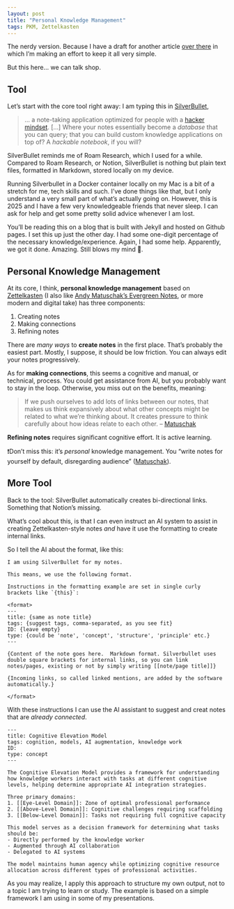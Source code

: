 ```yaml
---
layout: post
title: "Personal Knowledge Management"
tags: PKM, Zettelkasten
---
```

The nerdy version. Because I have a draft for another article [over there](https://nicoappel.substack.com/) in which I’m making an effort to keep it all very simple.

But this here… we can talk shop.

## Tool

Let’s start with the core tool right away: I am typing this in [SilverBullet](https://silverbullet.md/),

> … a note-taking application optimized for people with a [hacker mindset](https://en.wikipedia.org/wiki/Hacker). […] Where your notes essentially become a _database_ that you can query; that you can build custom knowledge applications on top of? A _hackable notebook_, if you will?

SilverBullet reminds me of Roam Research, which I used for a while. Compared to Roam Research, or Notion, SilverBullet is nothing but plain text files, formatted in Markdown, stored locally on my device.

Running Silverbullet in a Docker container locally on my Mac is a bit of a stretch for me, tech skills and such. I’ve done things like that, but I only understand a very small part of what’s actually going on. However, this is 2025 and I have a few very knowledgeable friends that never sleep. I can ask for help and get some pretty solid advice whenever I am lost.

You’ll be reading this on a blog that is built with Jekyll and hosted on Github pages. I set this up just the other day. I had some one-digit percentage of the necessary knowledge/experience. Again, I had some help. Apparently, we got it done. Amazing. Still blows my mind 🤯.

## Personal Knowledge Management

At its core, I think, **personal knowledge management** based on [Zettelkasten](https://en.wikipedia.org/wiki/Zettelkasten) (I also like [Andy Matuschak’s Evergreen Notes](https://notes.andymatuschak.org/z5E5QawiXCMbtNtupvxeoEX), or more modern and digital take) has three components:

1. Creating notes
2. Making connections
3. Refining notes

There are _many ways_ to **create notes** in the first place. That’s probably the easiest part. Mostly, I suppose, it should be low friction. You can always edit your notes progressively.

As for **making connections**, this seems a cognitive and manual, or technical, process. You could get assistance from AI, but you probably want to stay in the loop. Otherwise, you miss out on the benefits, meaning:

> If we push ourselves to add lots of links between our notes, that makes us think expansively about what other concepts might be related to what we’re thinking about. It creates pressure to think carefully about how ideas relate to each other. – [Matuschak](https://notes.andymatuschak.org/zF8xCU4BwXwbmSyp7tmff9i)


**Refining notes** requires significant cognitive effort. It is active learning.

❗Don’t miss this: it’s _personal_ knowledge management. You “write notes for yourself by default, disregarding audience” ([Matuschak](https://notes.andymatuschak.org/zXDPrYcxUSZbF5M8vM5Y1U9)).

## More Tool 

Back to the tool: SilverBullet automatically creates bi-directional links. Something that Notion’s missing.

What’s cool about this, is that I can even instruct an AI system to assist in creating Zettelkasten-style notes _and_ have it use the formatting to create internal links.

So I tell the AI about the format, like this:

```
I am using SilverBullet for my notes.

This means, we use the following format. 

Instructions in the formatting example are set in single curly brackets like `{this}`:

<format>
---
title: {same as note title}
tags: {suggest tags, comma-separated, as you see fit}
ID: {leave empty}
type: {could be 'note', 'concept', 'structure', 'principle' etc.}
---

{Content of the note goes here.  Markdown format. Silverbullet uses double square brackets for internal links, so you can link notes/pages, existing or not by simply writing [[note/page title]]}

{Incoming links, so called linked mentions, are added by the software automatically.}

</format>
```

With these instructions I can use the AI assistant to suggest and creat notes that are _already connected_. 

```
---
title: Cognitive Elevation Model
tags: cognition, models, AI augmentation, knowledge work
ID: 
type: concept
---

The Cognitive Elevation Model provides a framework for understanding how knowledge workers interact with tasks at different cognitive levels, helping determine appropriate AI integration strategies.

Three primary domains:
1. [[Eye-Level Domain]]: Zone of optimal professional performance
2. [[Above-Level Domain]]: Cognitive challenges requiring scaffolding
3. [[Below-Level Domain]]: Tasks not requiring full cognitive capacity

This model serves as a decision framework for determining what tasks should be:
- Directly performed by the knowledge worker
- Augmented through AI collaboration
- Delegated to AI systems

The model maintains human agency while optimizing cognitive resource allocation across different types of professional activities.
```

As you may realize, I apply this approach to structure my own output, not to a topic I am trying to learn or study. The example is based on a simple framework I am using in some of my presentations.